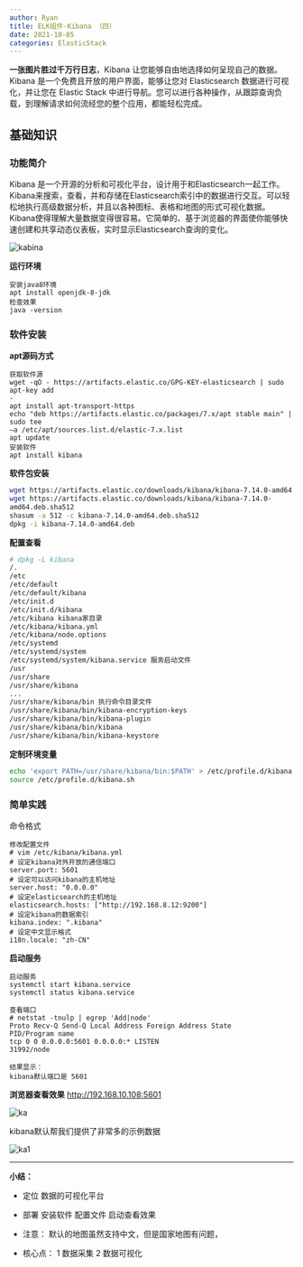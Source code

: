 ```yaml
---
author: Ryan
title: ELK组件-Kibana （四）
date: 2021-10-05
categories: ElasticStack
---
```






**一张图片胜过千万行日志**，Kibana 让您能够自由地选择如何呈现自己的数据。Kibana 是一个免费且开放的用户界面，能够让您对 Elasticsearch 数据进行可视化，并让您在 Elastic Stack 中进行导航。您可以进行各种操作，从跟踪查询负载，到理解请求如何流经您的整个应用，都能轻松完成。


<!-- more -->

## 基础知识

### 功能简介

Kibana 是一个开源的分析和可视化平台，设计用于和Elasticsearch一起工作。Kibana来搜索，查看，并和存储在Elasticsearch索引中的数据进行交互。可以轻松地执行高级数据分析，并且以各种图标、表格和地图的形式可视化数据。Kibana使得理解大量数据变得很容易。它简单的、基于浏览器的界面使你能够快速创建和共享动态仪表板，实时显示Elasticsearch查询的变化。

![kabina](https://xin997.oss-cn-beijing.aliyuncs.com/xinblogs/webimg-Linux/elks/kabina.jpg)



**运行环境**

```
安装java8环境
apt install openjdk-8-jdk
检查效果
java -version
```





### **软件安装**

**apt源码方式**

```shell
获取软件源
wget -qO - https://artifacts.elastic.co/GPG-KEY-elasticsearch | sudo apt-key add
-
apt install apt-transport-https
echo "deb https://artifacts.elastic.co/packages/7.x/apt stable main" | sudo tee
–a /etc/apt/sources.list.d/elastic-7.x.list
apt update
安装软件
apt install kibana
```



**软件包安装**

```sh
wget https://artifacts.elastic.co/downloads/kibana/kibana-7.14.0-amd64.deb
wget https://artifacts.elastic.co/downloads/kibana/kibana-7.14.0-
amd64.deb.sha512
shasum -a 512 -c kibana-7.14.0-amd64.deb.sha512
dpkg -i kibana-7.14.0-amd64.deb
```



**配置查看**

```bash
# dpkg -L kibana
/.
/etc
/etc/default
/etc/default/kibana
/etc/init.d
/etc/init.d/kibana
/etc/kibana kibana家目录
/etc/kibana/kibana.yml
/etc/kibana/node.options
/etc/systemd
/etc/systemd/system
/etc/systemd/system/kibana.service 服务启动文件
/usr
/usr/share
/usr/share/kibana
...
/usr/share/kibana/bin 执行命令目录文件
/usr/share/kibana/bin/kibana-encryption-keys
/usr/share/kibana/bin/kibana-plugin
/usr/share/kibana/bin/kibana
/usr/share/kibana/bin/kibana-keystore
```





**定制环境变量**

```sh
echo 'export PATH=/usr/share/kibana/bin:$PATH' > /etc/profile.d/kibana.sh
source /etc/profile.d/kibana.sh
```



### 简单实践

命令格式

```basic
修改配置文件
# vim /etc/kibana/kibana.yml
# 设定kibana对外开放的通信端口
server.port: 5601
# 设定可以访问kibana的主机地址
server.host: "0.0.0.0"
# 设定elasticsearch的主机地址
elasticsearch.hosts: ["http://192.168.8.12:9200"]
# 设定kibana的数据索引
kibana.index: ".kibana"
# 设定中文显示格式
i18n.locale: "zh-CN"
```







**启动服务**

```basic
启动服务
systemctl start kibana.service
systemctl status kibana.service

查看端口
# netstat -tnulp | egrep 'Add|node'
Proto Recv-Q Send-Q Local Address Foreign Address State
PID/Program name
tcp 0 0 0.0.0.0:5601 0.0.0.0:* LISTEN
31992/node

结果显示：
kibana默认端口是 5601
```



**浏览器查看效果** http://192.168.10.108:5601



![ka](https://xin997.oss-cn-beijing.aliyuncs.com/xinblogs/webimg-Linux/elks/ka.jpg)



kibana默认帮我们提供了非常多的示例数据

![ka1](https://xin997.oss-cn-beijing.aliyuncs.com/xinblogs/webimg-Linux/elks/ka1.jpg)



---

**小结：**

- 定位
  	数据的可视化平台
  
- 部署
  	安装软件
  	配置文件
  	启动查看效果
  
- 注意：
  	默认的地图虽然支持中文，但是国家地图有问题，
  
- 核心点：
  	1 数据采集
  	2 数据可视化
  
  
